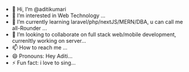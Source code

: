 - 👋 Hi, I’m @aditikumari
- 👀 I’m interested in Web Technology ...
- 🌱 I’m currently learning laravel/php/nextJS/MERN/DBA, u can call me all-Rounder ...
- 💞️ I’m looking to collaborate on full stack web/mobile development, currenltly working on server...
- 📫 How to reach me ...
- 😄 Pronouns: Hey Aditi...
- ⚡ Fun fact: i love to sing...

<!---
aditikumari416/aditikumari416 is a ✨ special ✨ repository because its `README.md` (this file) appears on your GitHub profile.
You can click the Preview link to take a look at your changes.
--->
